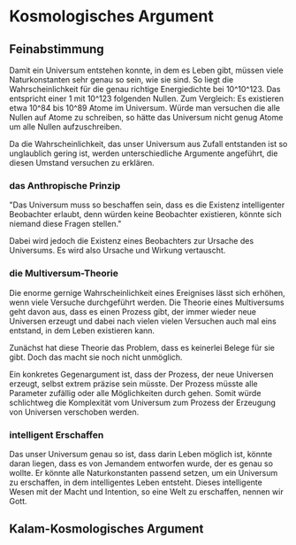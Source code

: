 # Kosmologisches Argument

## Feinabstimmung
[//]: # (https://reasonandscience.catsboard.com/t1866-fine-tuning-of-the-big-bang)
[//]: # (http://www.faithfulscience.com/contents.html)

Damit ein Universum entstehen konnte, in dem es Leben gibt, müssen viele Naturkonstanten sehr genau so sein, wie sie sind. So liegt die Wahrscheinlichkeit für die genau richtige Energiedichte bei 10^10^123. Das entspricht einer 1 mit 10^123 folgenden Nullen. Zum Vergleich: Es existieren etwa 10^84 bis 10^89 Atome im Universum. Würde man versuchen die alle Nullen auf Atome zu schreiben, so hätte das Universum nicht genug Atome um alle Nullen aufzuschreiben.

Da die Wahrscheinlichkeit, das unser Universum aus Zufall entstanden ist so unglaublich gering ist, werden unterschiedliche Argumente angeführt, die diesen Umstand versuchen zu erklären.

### das Anthropische Prinzip

"Das Universum muss so beschaffen sein, dass es die Existenz intelligenter Beobachter erlaubt, denn würden keine Beobachter existieren, könnte sich niemand diese Fragen stellen."

Dabei wird jedoch die Existenz eines Beobachters zur Ursache des Universums. Es wird also Ursache und Wirkung vertauscht.

### die Multiversum-Theorie

Die enorme gernige Wahrscheinlichkeit eines Ereignises lässt sich erhöhen, wenn viele Versuche durchgeführt werden. Die Theorie eines Multiversums geht davon aus, dass es einen Prozess gibt, der immer wieder neue Universen erzeugt und dabei nach vielen vielen Versuchen auch mal eins entstand, in dem Leben existieren kann.

Zunächst hat diese Theorie das Problem, dass es keinerlei Belege für sie gibt. Doch das macht sie noch nicht unmöglich.

[//]: # (aber ist dieser Prozess wirklich so Komplex?)
Ein konkretes Gegenargument ist, dass der Prozess, der neue Universen erzeugt, selbst extrem präzise sein müsste. Der Prozess müsste alle Parameter zufällig oder alle Möglichkeiten durch gehen. Somit würde schlichtweg die Komplexität vom Universum zum Prozess der Erzeugung von Universen verschoben werden.

### intelligent Erschaffen

Das unser Universum genau so ist, dass darin Leben möglich ist, könnte daran liegen, dass es von Jemandem entworfen wurde, der es genau so wollte. Er könnte alle Naturkonstanten passend setzen, um ein Universum zu erschaffen, in dem intelligentes Leben entsteht. Dieses intelligente Wesen mit der Macht und Intention, so eine Welt zu erschaffen, nennen wir Gott.

## Kalam-Kosmologisches Argument